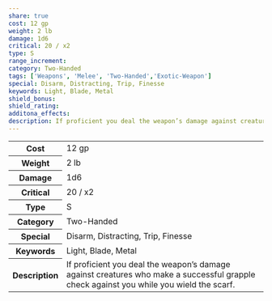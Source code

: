 ```yaml
---
share: true
cost: 12 gp
weight: 2 lb
damage: 1d6
critical: 20 / x2
type: S
range_increment: 
category: Two-Handed
tags: ['Weapons', 'Melee', 'Two-Handed','Exotic-Weapon']
special: Disarm, Distracting, Trip, Finesse
keywords: Light, Blade, Metal
shield_bonus: 
shield_rating: 
additona_effects: 
description: If proficient you deal the weapon’s damage against creatures who make a successful grapple check against you while you wield the scarf.
---
```

<p><span style="overflow-x: auto;"><table><tbody><tr><th>Cost</th><td>12 gp</td></tr><tr><th>Weight</th><td>2 lb</td></tr><tr><th>Damage</th><td>1d6</td></tr><tr><th>Critical</th><td>20 / x2</td></tr><tr><th>Type</th><td>S</td></tr><tr><th>Category</th><td>Two-Handed</td></tr><tr><th>Special</th><td>Disarm, Distracting, Trip, Finesse</td></tr><tr><th>Keywords</th><td>Light, Blade, Metal</td></tr><tr><th>Description</th><td>If proficient you deal the weapon’s damage against creatures who make a successful grapple check against you while you wield the scarf.</td></tr></tbody></table></span></p>